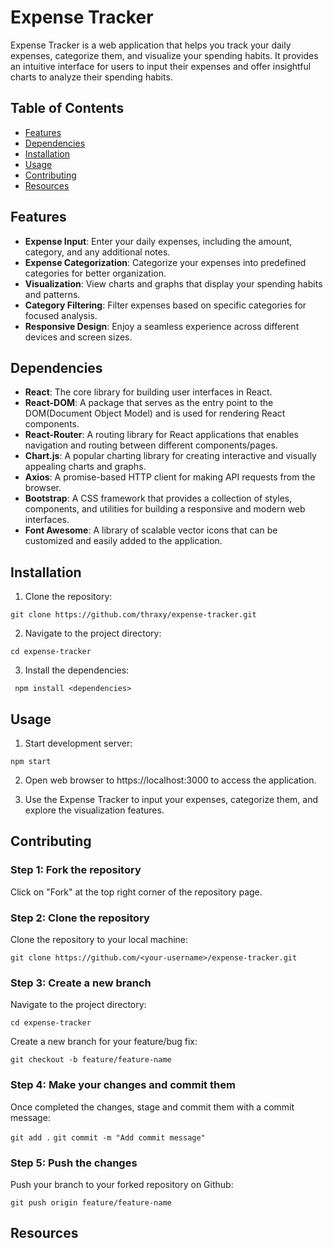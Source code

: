 # Expense Tracker

Expense Tracker is a web application that helps you track your daily expenses, categorize them, and visualize your spending habits. It provides an intuitive interface for users to input their expenses and offer insightful charts to analyze their spending habits.

## Table of Contents
- [Features](#features)
- [Dependencies](#dependencies)
- [Installation](#installation)
- [Usage](#usage)
- [Contributing](#contributing)
- [Resources](#resources)


## Features 

- **Expense Input**: Enter your daily expenses, including the amount, category, and any additional notes.
- **Expense Categorization**: Categorize your expenses into predefined categories for better organization.
- **Visualization**: View charts and graphs that display your spending habits and patterns.  
- **Category Filtering**: Filter expenses based on specific categories for focused analysis.
- **Responsive Design**: Enjoy a seamless experience across different devices and screen sizes.

## Dependencies

- **React**: The core library for building user interfaces in React.
- **React-DOM**: A package that serves as the entry point to the DOM(Document Object Model) and is used for rendering React components.
- **React-Router**: A routing library for React applications that enables navigation and routing between different components/pages.
- **Chart.js**: A popular charting library for creating interactive and visually appealing charts and graphs.
- **Axios**: A promise-based HTTP client for making API requests from the browser.
- **Bootstrap**: A CSS framework that provides a collection of styles, components, and utilities for building a responsive and modern web interfaces.
- **Font Awesome**: A library of scalable vector icons that can be customized and easily added to the application.

## Installation

1. Clone the repository: 

``` git clone https://github.com/thraxy/expense-tracker.git ```

2. Navigate to the project directory:

``` cd expense-tracker ```

3. Install the dependencies:

``` npm install <dependencies>```

## Usage 

1. Start development server:

``` npm start ```

2. Open web browser to https://localhost:3000 to access the application.

3. Use the Expense Tracker to input your expenses, categorize them, and explore the visualization features.

## Contributing

### Step 1: Fork the repository

Click on "Fork" at the top right corner of the repository page.

### Step 2: Clone the repository

Clone the repository to your local machine:

``` git clone https://github.com/<your-username>/expense-tracker.git ```

### Step 3: Create a new branch

Navigate to the project directory:

``` cd expense-tracker ```

Create a new branch for your feature/bug fix:

``` git checkout -b feature/feature-name ```

### Step 4: Make your changes and commit them

Once completed the changes, stage and commit them with a commit message:

``` git add . ```
``` git commit -m "Add commit message" ```

### Step 5: Push the changes

Push your branch to your forked repository on Github:

``` git push origin feature/feature-name ```

## Resources




